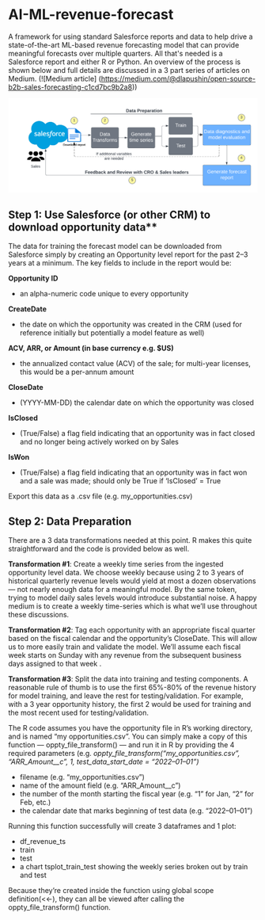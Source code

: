 # AI-ML-revenue-forecast
A framework for using standard Salesforce reports and data to help drive a state-of-the-art ML-based revenue forecasting model that can provide meaningful forecasts over multiple quarters. All that's needed is a Salesforce report and either R or Python.  An overview of the process is shown below and full details are discussed in a 3 part series of articles on Medium. (![Medium article] (https://medium.com/@dlapushin/open-source-b2b-sales-forecasting-c1cd7bc9b2a8))

![Forecast Loop](https://github.com/dlapushin/AI-ML-revenue-forecast/blob/main/sales_forecast_process.png)

## Step 1: Use Salesforce (or other CRM) to download opportunity data**

The data for training the forecast model can be downloaded from Salesforce simply by creating an Opportunity level report for the past 2–3 years at a minimum. The key fields to include in the report would be:

**Opportunity ID**
* an alpha-numeric code unique to every opportunity

**CreateDate**
* the date on which the opportunity was created in the CRM (used for reference initially but potentially a model feature as well)

**ACV, ARR, or Amount (in base currency e.g. $US)** 
* the annualized contact value (ACV) of the sale; for multi-year licenses, this would be a per-annum amount

**CloseDate**
* (YYYY-MM-DD) the calendar date on which the opportunity was closed

**IsClosed**
* (True/False) a flag field indicating that an opportunity was in fact closed and no longer being actively worked on by Sales

**IsWon**
* (True/False) a flag field indicating that an opportunity was in fact won and a sale was made; should only be True if ‘IsClosed’ = True

Export this data as a .csv file (e.g. my_opportunities.csv)

## Step 2: Data Preparation
There are a 3 data transformations needed at this point. R makes this quite straightforward and the code is provided below as well.

**Transformation #1**: Create a weekly time series from the ingested opportunity level data. We choose weekly because using 2 to 3 years of historical quarterly revenue levels would yield at most a dozen observations — not nearly enough data for a meaningful model. By the same token, trying to model daily sales levels would introduce substantial noise. A happy medium is to create a weekly time-series which is what we’ll use throughout these discussions.

**Transformation #2**: Tag each opportunity with an appropriate fiscal quarter based on the fiscal calendar and the opportunity’s CloseDate. This will allow us to more easily train and validate the model. We’ll assume each fiscal week starts on Sunday with any revenue from the subsequent business days assigned to that week .

**Transformation #3**: Split the data into training and testing components. A reasonable rule of thumb is to use the first 65%-80% of the revenue history for model training, and leave the rest for testing/validation. For example, with a 3 year opportunity history, the first 2 would be used for training and the most recent used for testing/validation.

The R code assumes you have the opportunity file in R’s working directory, and is named “my opportunities.csv”. You can simply make a copy of this function — oppty_file_transform() — and run it in R by providing the 4 required parameters (e.g. *oppty_file_transform(“my_opportunities.csv”, “ARR_Amount__c”, 1, test_data_start_date = “2022–01–01”)*

* filename (e.g. “my_opportunities.csv”)
* name of the amount field (e.g. “ARR_Amount__c”)
* the number of the month starting the fiscal year (e.g. “1” for Jan, “2” for Feb, etc.)
* the calendar date that marks beginning of test data (e.g. “2022–01–01”)

Running this function successfully will create 3 dataframes and 1 plot: 
* df_revenue_ts
* train
* test 
* a chart tsplot_train_test showing the weekly series broken out by train and test

Because they’re created inside the function using global scope definition(<<-), they can all be viewed after calling the oppty_file_transform() function.





